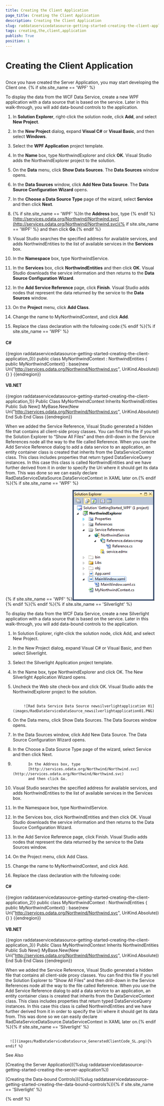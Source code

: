 ```yaml
---
title: Creating the Client Application
page_title: Creating the Client Application
description: Creating the Client Application
slug: raddataservicedatasource-getting-started-creating-the-client-application
tags: creating,the,client,application
publish: True
position: 1
---
```


# Creating the Client Application



## 

Once you have created the Server Application, you may start developing the Client one. {% if site.site_name == 'WPF' %}

To display the data from the WCF Data Service, create a new WPF application with a data source that is based on the service. Later in this walk-through, you will add data-bound controls to the application.

1. In __Solution Explorer__, right-click the solution node, click __Add__, and select __New Project__.

1. In the __New Project__ dialog, expand __Visual C#__ or __Visual Basic__, and then select __Windows__.

1. Select the __WPF Application__ project template.

1. In the __Name__ box, type NorthwindExplorer and click __OK__. Visual Studio adds the NorthwindExplorer project to the solution.

1. On the __Data__ menu, click __Show Data Sources__. The __Data Sources__ window opens.

1. In the __Data Sources__ window, click __Add New Data Source__. The __Data Source Configuration Wizard__ opens.

1. In the __Choose a Data Source Type__ page of the wizard, select __Service__ and then click __Next__.

1. {% if site.site_name == 'WPF' %}In the __Address__ box, type {% endif %}[http://services.odata.org/Northwind/Northwind.svc](http://services.odata.org/Northwind/Northwind.svc){% if site.site_name == 'WPF' %} and then click __Go__.{% endif %}

1. Visual Studio searches the specified address for available services, and adds NorthwindEntities to the list of available services in the __Services__ box.

1. In the __Namespace__ box, type NorthwindService.

1. In the __Services__ box, click __NorthwindEntities__ and then click __OK__. Visual Studio downloads the service information and then returns to the __Data Source Configuration Wizard__. 

1. In the __Add Service Reference__ page, click __Finish__.  Visual Studio adds nodes that represent the data returned by the service to the __Data Sources__ window. 

1. On the __Project__ menu, click __Add Class__.

1. Change the name to MyNorthwindContext, and click __Add__. 

1. Replace the class declaration with the following code:{% endif %}{% if site.site_name == 'WPF' %}

#### __C#__

{{region raddataservicedatasource-getting-started-creating-the-client-application_0}}
	public class MyNorthwindContext : NorthwindEntities
	{
	 public MyNorthwindContext() : base(new Uri("http://services.odata.org/Northwind/Northwind.svc", UriKind.Absolute)){}
	}
	{{endregion}}



#### __VB.NET__

{{region raddataservicedatasource-getting-started-creating-the-client-application_1}}
	Public Class MyNorthwindContext
	 Inherits NorthwindEntities
	 Public Sub New()
	  MyBase.New(New Uri("http://services.odata.org/Northwind/Northwind.svc", UriKind.Absolute))
	 End Sub
	End Class
	{{endregion}}



When we added the Service Reference, Visual Studio generated a hidden file that contains all client-side proxy classes. You can find this file if you tell the Solution Explorer to “Show All Files” and then drill-down in the Service References node all the way to the file called Reference. When you use the Add Service Reference dialog to add a data service to an application, an entity container class is created that inherits from the DataServiceContext class. This class includes properties that return typed DataServiceQuery instances. In this case this class is called NorthwindEntities and we have further derived from it in order to specify the Uri where it should get its data from. This was done so we can easily declare RadDataServiceDataSource.DataServiceContext in XAML later on.{% endif %}{% if site.site_name == 'WPF' %}

{% if site.site_name == 'WPF' %}![](images/RadDataServiceDataSource_GeneratedClientCode_WPF.png){% endif %}{% endif %}{% if site.site_name == 'Silverlight' %}

To display the data from the WCF Data Service, create a new Silverlight application with a data source that is based on the service. Later in this walk-through, you will add data-bound controls to the application.

1. In Solution Explorer, right-click the solution node, click Add, and select New Project.

1. In the New Project dialog, expand Visual C# or Visual Basic, and then select Silverlight.

1. Select the Silverlight Application project template.

1. In the Name box, type NorthwindExplorer and click OK. The New Silverlight Application Wizard opens.

1. Uncheck the Web site check-box and click OK. Visual Studio adds the NorthwindExplorer project to the solution.


               
            ![Rad Data Service Data Source newsilverlightapplication 01](images/RadDataServiceDataSource_newsilverlightapplication01.PNG)

1. On the Data menu, click Show Data Sources. The Data Sources window opens.

1. In the Data Sources window, click Add New Data Source. The Data Source Configuration Wizard opens.

1. In the Choose a Data Source Type page of the wizard, select Service and then click Next.

1. 
              In the Address box, type
              [http://services.odata.org/Northwind/Northwind.svc](http://services.odata.org/Northwind/Northwind.svc)
              and then click Go.
            

1. Visual Studio searches the specified address for available services, and adds NorthwindEntities to the list of available services in the Services box.

1. In the Namespace box, type NorthwindService.

1. In the Services box, click NorthwindEntities and then click OK. Visual Studio downloads the service information and then returns to the Data Source Configuration Wizard.

1. In the Add Service Reference page, click Finish.  Visual Studio adds nodes that represent the data returned by the service to the Data Sources window.

1. On the Project menu, click Add Class.

1. Change the name to MyNorthwindContext, and click Add.

1. Replace the class declaration with the following code:

#### __C#__

{{region raddataservicedatasource-getting-started-creating-the-client-application_2}}
	public class MyNorthwindContext : NorthwindEntities
	{
	 public MyNorthwindContext() : base(new Uri("http://services.odata.org/Northwind/Northwind.svc", UriKind.Absolute)){}
	}
	{{endregion}}



#### __VB.NET__

{{region raddataservicedatasource-getting-started-creating-the-client-application_3}}
	Public Class MyNorthwindContext
	 Inherits NorthwindEntities
	 Public Sub New()
	  MyBase.New(New Uri("http://services.odata.org/Northwind/Northwind.svc", UriKind.Absolute))
	 End Sub
	End Class
	{{endregion}}



When we added the Service Reference, Visual Studio generated a hidden file that contains all client-side proxy classes. You can find this file if you tell the Solution Explorer to “Show All Files” and then drill-down in the Service References node all the way to the file called Reference. When you use the Add Service Reference dialog to add a data service to an application, an entity container class is created that inherits from the DataServiceContext class. This class includes properties that return typed DataServiceQuery instances. In this case this class is called NorthwindEntities and we have further derived from it in order to specify the Uri where it should get its data from. This was done so we can easily declare RadDataServiceDataSource.DataServiceContext in XAML later on.{% endif %}{% if site.site_name == 'Silverlight' %}




         
      ![](images/RadDataServiceDataSource_GeneratedClientCode_SL.png){% endif %}



See Also

[Creating the Server Application]({%slug raddataservicedatasource-getting-started-creating-the-server-application%})

[Creating the Data-bound Controls]({%slug raddataservicedatasource-getting-started-creating-the-data-bound-controls%}){% if site.site_name == 'Silverlight' %}

{% endif %}
